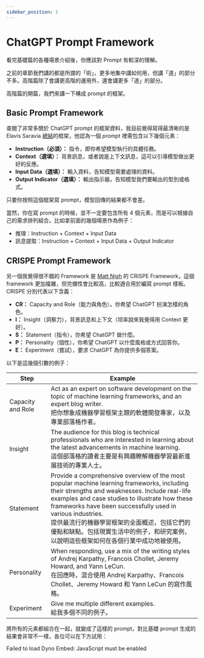 ```yaml
---
sidebar_position: 1
---
```


# ChatGPT Prompt Framework

<head>
  <script defer="defer" src="https://embed.trydyno.com/embedder.js"></script>
  <link href="https://embed.trydyno.com/embedder.css" rel="stylesheet" />
</head>


看完基礎篇的各種場景介紹後，你應該對 Prompt 有較深的理解。

之前的章節我們講的都是所謂的「術」，更多地集中講如何用，但講「道」的部分不多。高階篇除了會講更高階的運用外，還會講更多「道」的部分。

高階篇的開篇，我們來講一下構成 prompt 的框架。

## Basic Prompt Framework

查閱了非常多關於 ChatGPT prompt 的框架資料，我目前覺得寫得最清晰的是 Elavis Saravia [總結](https://github.com/dair-ai/Prompt-Engineering-Guide/blob/main/guides/prompts-intro.md)的框架，他認為一個 prompt 裡需包含以下幾個元素：

- **Instruction（必須）：** 指令，即你希望模型執行的具體任務。
- **Context（選填）：** 背景訊息，或者說是上下文訊息，這可以引導模型做出更好的反應。
- **Input Data（選填）：** 輸入資料，告知模型需要處理的資料。
- **Output Indicator（選填）：** 輸出指示器，告知模型我們要輸出的型別或格式。

只要你按照這個框架寫 prompt，模型回傳的結果都不會差。

當然，你在寫 prompt 的時候，並不一定要包含所有 4 個元素，而是可以根據自己的需求排列組合。比如拿前面的幾個場景作為例子：

- 推理：Instruction + Context + Input Data
- 訊息提取：Instruction + Context + Input Data + Output Indicator

## CRISPE Prompt Framework

另一個我覺得很不錯的 Framework 是 [Matt Nigh](https://github.com/mattnigh/ChatGPT3-Free-Prompt-List) 的 CRISPE Framework，這個 framework 更加複雜，但完備性會比較高，比較適合用於編寫 prompt 樣板。CRISPE 分別代表以下含義：

- **CR：** Capacity and Role（能力與角色）。你希望 ChatGPT 扮演怎樣的角色。
- **I：** Insight（洞察力），背景訊息和上下文（坦率說來我覺得用 Context 更好）。
- **S：** Statement（指令），你希望 ChatGPT 做什麼。
- **P：** Personality（個性），你希望 ChatGPT 以什麼風格或方式回答你。
- **E：** Experiment（嘗試），要求 ChatGPT 為你提供多個答案。

以下是這幾個引數的例子：

| **Step**          | **Example**                          |
| ----------------- | ------------------------------ |
| Capacity and Role | Act as an expert on software development on the topic of machine learning frameworks, and an expert blog writer.<br/>把你想象成機器學習框架主題的軟體開發專家，以及專業部落格作者。                                                                                                                                                                                    |
| Insight           | The audience for this blog is technical professionals who are interested in learning about the latest advancements in machine learning.<br/>這個部落格的讀者主要是有興趣瞭解機器學習最新進展技術的專業人士。                                                                                                                                                            |
| Statement         | Provide a comprehensive overview of the most popular machine learning frameworks, including their strengths and weaknesses. Include real-life examples and case studies to illustrate how these frameworks have been successfully used in various industries.<br/>提供最流行的機器學習框架的全面概述，包括它們的優點和缺點。包括現實生活中的例子，和研究案例，以說明這些框架如何在各個行業中成功地被使用。 |
| Personality       | When responding, use a mix of the writing styles of Andrej Karpathy, Francois Chollet, Jeremy Howard, and Yann LeCun.<br/>在回應時，混合使用 Andrej Karpathy、Francois Chollet、Jeremy Howard 和 Yann LeCun 的寫作風格。                                                                                                                                 |
| Experiment        | Give me multiple different examples.<br/>給我多個不同的例子。                                                                                                                                                                                                                                                                                    |

將所有的元素都組合在一起，就變成了這樣的 prompt，對比基礎 prompt 生成的結果會非常不一樣，各位可以在下方試用：

<div trydyno-embed="" openai-model="text-davinci-003" initial-prompt="Act as an expert on software development on the topic of machine learning frameworks, and an expert blog writer.The audience for this blog is technical professionals who are interested in learning about the latest advancements in machine learning.Provide a comprehensive overview of the most popular machine learning frameworks, including their strengths and weaknesses. Include real-life examples and case studies to illustrate how these frameworks have been successfully used in various industries.When responding, use a mix of the writing styles of Andrej Karpathy, Francois Chollet, Jeremy Howard, and Yann LeCun.Give me multiple different examples." initial-response="" max-tokens="256" box-rows="3" model-temp="0.7" top-p="1">
    <noscript>Failed to load Dyno Embed: JavaScript must be enabled</noscript>
</div>


